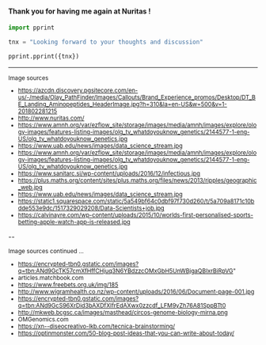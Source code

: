 #### Thank you for having me again at Nuritas !

```python
import pprint

tnx = "Looking forward to your thoughts and discussion"

pprint.pprint({tnx})
```

---

<small>
Image sources

- https://azcdn.discovery.pgsitecore.com/en-us/-/media/Olay_PathFinder/Images/Callouts/Brand_Experience_promos/Desktop/DT_BE_Landing_Aminopeptides_HeaderImage.jpg?h=310&la=en-US&w=500&v=1-201802281215
- http://www.nuritas.com/
- https://www.amnh.org/var/ezflow_site/storage/images/media/amnh/images/explore/ology-images/features-listing-images/olg_tv_whatdoyouknow_genetics/2144577-1-eng-US/olg_tv_whatdoyouknow_genetics.jpg
- https://www.uab.edu/news/images/data_science_stream.jpg
- https://www.amnh.org/var/ezflow_site/storage/images/media/amnh/images/explore/ology-images/features-listing-images/olg_tv_whatdoyouknow_genetics/2144577-1-eng-US/olg_tv_whatdoyouknow_genetics.jpg
- https://www.sanitarc.si/wp-content/uploads/2016/12/infectious.jpg
- https://plus.maths.org/content/sites/plus.maths.org/files/news/2013/ripples/geographic_web.jpg
- https://www.uab.edu/news/images/data_science_stream.jpg
- https://static1.squarespace.com/static/5a549bf64c0dbf97f730d260/t/5a709a8171c10bdde553e9dc/1517329029208/Data-Scientists+job.jpg
- https://calvinayre.com/wp-content/uploads/2015/10/worlds-first-personalised-sports-betting-apple-watch-app-is-released.jpg

</small>

--

<small>
Image sources continued ... 

- https://encrypted-tbn0.gstatic.com/images?q=tbn:ANd9GcTK57cmXfHffCHjuq3N6YBdzzcOMxGbH5UnWBjgaQBIxrBiRpVG" 
- articles.matchbook.com
- https://www.freebets.org.uk/img/185
- http://www.wigramhealth.co.nz/wp-content/uploads/2016/06/Document-page-001.jpg
- https://encrypted-tbn0.gstatic.com/images?q=tbn:ANd9GcS96XrDid3bAXDfXIfrEdAXwx0zzcdf_LFM9yZh76A81SppBTt0
- http://mkweb.bcgsc.ca/images/masthead/circos-genome-biology-mirna.png
- OMGenomics.com
- https://xn--diseocreativo-lkb.com/tecnica-brainstorming/
- https://optinmonster.com/50-blog-post-ideas-that-you-can-write-about-today/

</small>